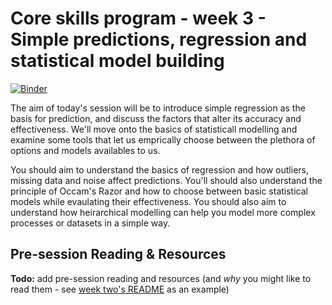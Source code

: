 # Core skills program - week 3 - Simple predictions, regression and statistical model building

[![Binder](https://mybinder.org/badge.svg)](https://mybinder.org/v2/gh/core-skills/03-simple-predictions.git/master)

The aim of today's session will be to introduce simple regression as the basis for prediction, and discuss the factors that alter its accuracy and effectiveness. We'll move onto the basics of statisticall modelling and examine some tools that let us emprically choose between the plethora of options and models availables to us.

You should aim to understand the basics of regression and how outliers, missing data and noise affect predictions. You'll should also understand the principle of Occam's Razor and how to choose between basic statistical models while evaulating their effectiveness. You should also aim to understand how heirarchical modelling can help you model more complex processes or datasets in a simple way.

## Pre-session Reading & Resources

**Todo:** add pre-session reading and resources (and _why_ you might like to read them - see [week two's README](https://github.com/core-skills/02-getting-to-know-the-tools/blob/master/README.md) as an example)